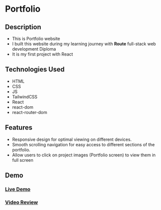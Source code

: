 # **Portfolio**

## Description

- This is Portfolio website
- I built this website during my learning journey with **Route** full-stack web development Diploma
- It is my first project with React

## Technologies Used

- HTML
- CSS
- JS
- TailwindCSS
- React
- react-dom
- react-router-dom

## Features

- Responsive design for optimal viewing on different devices.
- Smooth scrolling navigation for easy access to different sections of the portfolio.
- Allow users to click on project images (Portfolio screen) to view them in full screen

## Demo

### [Live Demo](https://portfolio-no0jvyp55-khaled-radwans-projects.vercel.app/)

### [Video Review](https://www.linkedin.com/posts/khaledradwan96_react-webdevelopment-portfolio-activity-7225910081131880449-hzHv?utm_source=share&utm_medium=member_desktop)
